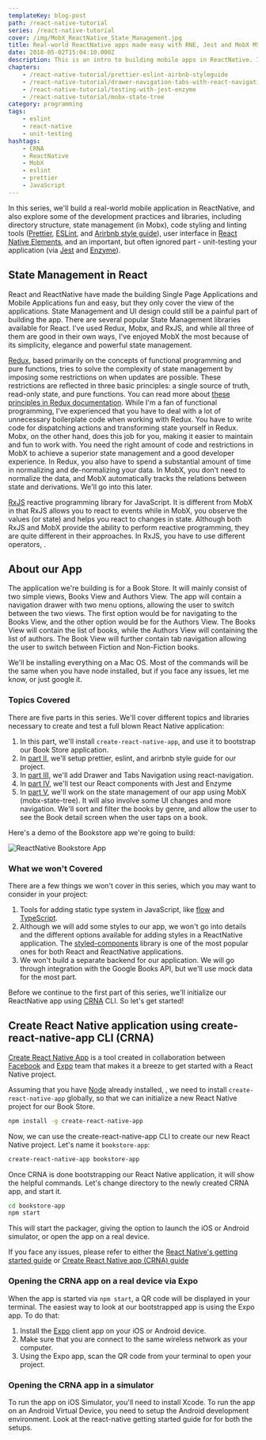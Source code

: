 ```yaml
---
templateKey: blog-post
path: /react-native-tutorial
series: /react-native-tutorial
cover: /img/MobX_ReactNative_State_Management.jpg
title: Real-world ReactNative apps made easy with RNE, Jest and MobX MST
date: 2018-05-02T15:04:10.000Z
description: This is an intro to building mobile apps in ReactNative. It covers state management in Mobx, code styling and linting tools (prettier, eslint, and arirbnb style guide), and testing the app via jest and enzyme.
chapters:
    - /react-native-tutorial/prettier-eslint-airbnb-styleguide
    - /react-native-tutorial/drawer-navigation-tabs-with-react-navigation
    - /react-native-tutorial/testing-with-jest-enzyme
    - /react-native-tutorial/mobx-state-tree
category: programming
tags:
    - eslint
    - react-native
    - unit-testing
hashtags:
    - CRNA
    - ReactNative
    - MobX
    - eslint
    - prettier
    - JavaScript
---
```


In this series, we'll build a real-world mobile application in ReactNative, and also explore some of the development practices and libraries, including directory structure, state management (in Mobx), code styling and linting tools ([Prettier](https://prettier.io/), [ESLint](https://eslint.org/), and [Arirbnb style guide](https://github.com/airbnb/javascript)), user interface in [React Native Elements](https://react-native-training.github.io/react-native-elements/), and an important, but often ignored part - unit-testing your application (via [Jest](https://facebook.github.io/jest/) and [Enzyme](https://github.com/airbnb/enzyme)).

## State Management in React

React and ReactNative have made the building Single Page Applications and Mobile Applications fun and easy, but they only cover the view of the applications. State Management and UI design could still be a painful part of building the app. There are several popular State Management libraries available for React. I've used Redux, Mobx, and RxJS, and while all three of them are good in their own ways, I've enjoyed MobX the most because of its simplicity, elegance and powerful state management.

[Redux](https://redux.js.org/introduction/three-principles), based primarily on the concepts of functional programming and pure functions, tries to solve the complexity of state management by imposing some restrictions on when updates are possible. These restrictions are reflected in three basic principles: a single source of truth, read-only state, and pure functions. You can read more about [these principles in Redux documentation](https://redux.js.org/introduction/three-principles). While I'm a fan of functional programming, I've experienced that you have to deal with a lot of unnecessary boilerplate code when working with Redux. You have to write code for dispatching actions and transforming state yourself in Redux. Mobx, on the other hand, does this job for you, making it easier to maintain and fun to work with. You need the right amount of code and restrictions in MobX to achieve a superior state management and a good developer experience. In Redux, you also have to spend a substantial amount of time in normalizing and de-normalizing your data. In MobX, you don't need to normalize the data, and MobX automatically tracks the relations between state and derivations. We'll go into this later.

[RxJS](http://reactivex.io/rxjs) reactive programming library for JavaScript. It is different from MobX in that RxJS allows you to react to events while in MobX, you observe the values (or state) and helps you react to changes in state. Although both RxJS and MobX provide the ability to perform reactive programming, they are quite different in their approaches. In RxJS, you have to use different operators, .


## About our App

The application we're building is for a Book Store. It will mainly consist of two simple views, Books View and Authors View. The app will contain a navigation drawer with two menu options, allowing the user to switch between the two views. The first option would be for navigating to the Books View, and the other option would be for the Authors View. The Books View will contain the list of books, while the Authors View will containing the list of authors. The Book View will further contain tab navigation allowing the user to switch between Fiction and Non-Fiction books.

We'll be installing everything on a Mac OS. Most of the commands will be the same when you have node installed, but if you face any issues, let me know, or just google it.

### Topics Covered

There are five parts in this series. We'll cover different topics and libraries necessary to create and test a full blown React Native application:

1. In this part, we'll install `create-react-native-app`, and use it to bootstrap our Book Store application.
2. In [part II](/react-native-tutorial/prettier-eslint-airbnb-styleguide), we'll setup prettier, eslint, and arirbnb style guide for our project.
3. In [part III](/react-native-tutorial/drawer-navigation-tabs-with-react-navigation), we'll add Drawer and Tabs Navigation using react-navigation.
4. In [part IV](/react-native-tutorial/testing-with-jest-enzyme), we'll test our React components with Jest and Enzyme
5. In [part V](/react-native-tutorial/mobx-state-tree), we'll work on the state management of our app using MobX (mobx-state-tree). It will also involve some UI changes and more navigation. We'll sort and filter the books by genre, and allow the user to see the Book detail screen when the user taps on a book.

Here's a demo of the Bookstore app we're going to build:

![ReactNative Bookstore App](react-native_BookList_final-app.gif)

### What we won't Covered

There are a few things we won't cover in this series, which you may want to consider in your project:

1. Tools for adding static type system in JavaScript, like [flow](https://flow.org/) and [TypeScript](https://www.typescriptlang.org/).
2. Although we will add some styles to our app, we won't go into details and the different options available for adding styles in a ReactNative application. The [styled-components](https://github.com/styled-components/styled-components) library is one of the most popular ones for both React and ReactNative applications.
3. We won't build a separate backend for our application. We will go through integration with the Google Books API, but we'll use mock data for the most part.

Before we continue to the first part of this series, we'll initialize our ReactNative app using [CRNA](https://github.com/react-community/create-react-native-app) CLI. So let's get started!

## Create React Native application using create-react-native-app CLI (CRNA)

[Create React Native App](https://github.com/react-community/create-react-native-app) is a tool created in collaboration between [Facebook](https://code.facebook.com/) and [Expo](https://expo.io/) team that makes it a breeze to get started with a React Native project.

Assuming that you have [Node](https://nodejs.org/en/download/) already installed, , we need to install `create-react-native-app` globally, so that we can initialize a new React Native project for our Book Store.

```sh
npm install -g create-react-native-app
```

Now, we can use the create-react-native-app CLI to create our new React Native project. Let's name it `bookstore-app`:

```sh
create-react-native-app bookstore-app
```

Once CRNA is done bootstrapping our React Native application, it will show the helpful commands. Let's change directory to the newly created CRNA app, and start it.

```sh
cd bookstore-app
npm start
```

This will start the packager, giving the option to launch the iOS or Android simulator, or open the app on a real device. 

If you face any issues, please refer to either the [React Native's getting started guide](https://facebook.github.io/react-native/docs/getting-started.html) or [Create React Native app (CRNA) guide](https://github.com/react-community/create-react-native-app/blob/master/react-native-scripts/template/README.md)

### Opening the CRNA app on a real device via Expo

When the app is started via `npm start`, a QR code will be displayed in your terminal. The easiest way to look at our bootstrapped app is using the Expo app. To do that:
1. Install the [Expo](https://expo.io/) client app on your iOS or Android device.
2. Make sure that you are connect to the same wireless network as your computer.
3. Using the Expo app, scan the QR code from your terminal to open your project.

### Opening the CRNA app in a simulator

To run the app on iOS Simulator, you'll need to install Xcode. To run the app on an Android Virtual Device, you need to setup the Android development environment. Look at the react-native getting started guide for for both the setups.  
